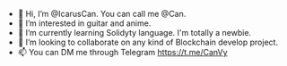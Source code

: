 - 👋 Hi, I’m @IcarusCan. You can call me @Can.
- 👀 I’m interested in guitar and anime.
- 🌱 I’m currently learning Solidyty language. I'm totally a newbie.
- 💞️ I’m looking to collaborate on any kind of Blockchain develop project.
- 📫 You can DM me through Telegram https://t.me/CanVy

<!---
IcarusCan/IcarusCan is a ✨ special ✨ repository because its `README.md` (this file) appears on your GitHub profile.
You can click the Preview link to take a look at your changes.
--->
